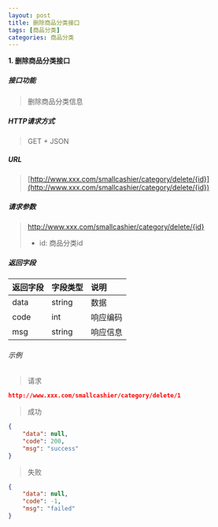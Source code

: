 ```yaml
---
layout: post
title: 删除商品分类接口
tags: [商品分类]
categories: 商品分类 
---
```

**1\. 删除商品分类接口**
##### 接口功能
> 删除商品分类信息

##### HTTP请求方式
> GET + JSON

##### URL
> [http://www.xxx.com/smallcashier/category/delete/{id}](http://www.xxx.com/smallcashier/category/delete/{id})

##### 请求参数
> http://www.xxx.com/smallcashier/category/delete/{id}
> - id: 商品分类id

##### 返回字段

|返回字段|字段类型|说明|
|:---|:---|:---|
|data|string|数据|
|code|int|响应编码|
|msg|string|响应信息|

###### 示例
> 请求
``` json
http://www.xxx.com/smallcashier/category/delete/1
```
> 成功
``` json
{
    "data": null,
    "code": 200,
    "msg": "success"
}
```
> 失败
``` json
{
    "data": null,
    "code": -1,
    "msg": "failed"
}
```